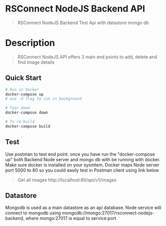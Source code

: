 # RSConnect NodeJS Backend API

> RSConnect NodeJS Backend Test Api with datastore mongo db

# Description

> RSConnect NodeJS API offers 3 main end points to add, delete and find image details

## Quick Start

```bash
# Run in Docker
docker-compose up
# use -d flag to run in background

# Tear down
docker-compose down

# To re-build
docker-compose build
```

## Test

Use postman to test end point. once you have run the "docker-compose up" both Backend Node server and mongo db with be running with docker. Make sure docker is installed on your sysmtem. Docker maps Node server port 5000 to 80 so you could easily test in Postman client using link below

> Get all images
> http://localhost:80/api/v1/images

## Datastore

Mongodb is used as a main datastore as an api database. Node service will connect to mongodb using mongodb://mongo:27017/rsconnect-nodejs-backend, where mongo:27017 is equal to service:port
